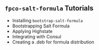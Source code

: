 ## `fpco-salt-formula` Tutorials

* Installing `bootstrap-salt-formula`
* Bootstrapping Salt Formula
* Applying Highstate
* Integrating with Consul
* Creating a .deb for formula distribution
